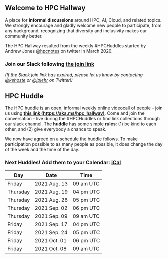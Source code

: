 ## Welcome to HPC Hallway

A place for **informal discussions** around HPC, AI, Cloud, and related topics.
We strongly encourage and gladly welcome new people to participate, from any background, recognizing that diversity and inclusivity makes our community better.

The HPC Hallway resulted from the weekly #HPCHuddles started by Andrew Jones [@hpcnotes](https://twitter.com/hpcnotes) on twitter in March 2020.

### Join our Slack following [the join link](https://join.slack.com/t/hpc-huddle/shared_invite/zt-vrha1b06-Qn80Q4kuGg7mhrL1PXugSQ)

*(If the Slack join link has expired, please let us know by contacting [@kehoste](https://twitter.com/kehoste) or
[@jplehr](https://twitter.com/jplehr) on Twitter!)*

## HPC Huddle

The HPC huddle is an open, informal weekly online videocall of people - join us using [**this link (https://aka.ms/hpc_hallway)**](https://aka.ms/hpc_hallway).
Come and join the conversation - live during the #HPCHuddles or find link collections through our slack channel.
The **huddle** has some simple **rules**: (1) be kind to each other, and (2) give everybody a chance to speak.

We now have agreed on a schedule the huddle follows.
To make participation possible to as many people as possible, it does change the day of the week and the time of the day.

### Next Huddles! Add them to your Calendar: [iCal](hpc-hallway.ics)

| Day | Date  | Time |
|-----|------|----------|
| Friday | 2021 Aug. 13 | 09 am UTC |
| Thursday | 2021 Aug. 19 | 04 pm UTC |
| Thursday | 2021 Aug. 26 | 05 pm UTC |
| Thursday | 2021 Sep. 02 | 06 pm UTC |
| Thursday | 2021 Sep. 09 | 09 am UTC |
| Friday | 2021 Sep. 17 | 04 pm UTC |
| Friday | 2021 Sep. 24 | 05 pm UTC |
| Friday | 2021 Oct. 01 | 06 pm UTC |
| Friday | 2021 Oct. 08 | 09 am UTC |
